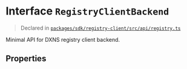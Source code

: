 # Interface `RegistryClientBackend`
> Declared in [`packages/sdk/registry-client/src/api/registry.ts`]()

Minimal API for DXNS registry client backend.
## Properties